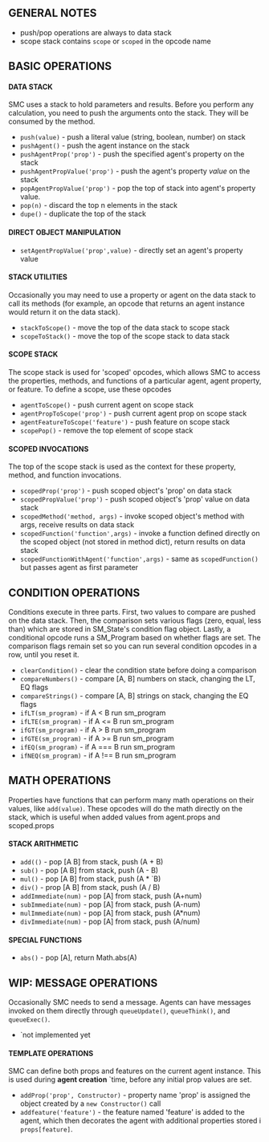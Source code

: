 ## GENERAL NOTES

* push/pop operations are always to data stack
* scope stack contains `scope` or `scoped` in the opcode name

## BASIC OPERATIONS

#### DATA STACK 

SMC uses a stack to hold parameters and results. Before you perform any calculation, you need to push the arguments onto the stack. They will be consumed by the method.

* `push(value)` - push a literal value (string, boolean, number) on stack
* `pushAgent()` - push the agent instance on the stack
* `pushAgentProp('prop')` - push the specified agent's property on the stack
* `pushAgentPropValue('prop')` - push the agent's property *value* on the stack
* `popAgentPropValue('prop')` - pop the top of stack into agent's property value.
* `pop(n)` - discard the top n elements in the stack
* `dupe()` - duplicate the top of the stack

#### DIRECT OBJECT MANIPULATION

* `setAgentPropValue('prop',value)` - directly set an agent's property value

#### STACK UTILITIES

Occasionally you may need to use a property or agent on the data stack
to call its methods (for example, an opcode that returns an agent
instance would return it on the data stack). 

* `stackToScope()` - move the top of the data stack to scope stack
* `scopeToStack()` - move the top of the scope stack to data stack

#### SCOPE STACK 

The scope stack is used for 'scoped' opcodes, which allows SMC to access the properties, methods, and functions of a particular agent, agent property, or feature. To define a scope, use these opcodes

* `agentToScope()` - push current agent on scope stack
* `agentPropToScope('prop')` - push current agent prop on scope stack
* `agentFeatureToScope('feature')` - push feature on scope stack
* `scopePop()` - remove the top element of scope stack

#### SCOPED INVOCATIONS

The top of the scope stack is used as the context for these property, method, and function invocations. 

* `scopedProp('prop')` - push scoped object's 'prop' on data stack
* `scopedPropValue('prop')` - push scoped object's 'prop' value on data stack
* `scopedMethod('method, args)` - invoke scoped object's method with args, receive results on data stack
* `scopedFunction('function',args)` - invoke a function defined directly on the scoped object (not stored in method dict), return results on data stack
* `scopedFunctionWithAgent('function',args)` - same as `scopedFunction()` but passes agent as first parameter

## CONDITION OPERATIONS

Conditions execute in three parts. First, two values to compare are pushed on the data stack. Then, the comparison sets various flags (zero, equal, less than) which are stored in SM_State's condition flag object. Lastly, a conditional opcode runs a SM_Program based on whether flags are set. The comparison flags remain set so you can run several condition opcodes in a row, until you reset it.

* `clearCondition()` - clear the condition state before doing a comparison
* `compareNumbers()` - compare [A, B] numbers on stack, changing the LT, EQ flags
* `compareStrings()` - compare [A, B] strings on stack, changing the EQ flags
* `ifLT(sm_program)` - if A < B run sm_program
* `ifLTE(sm_program)` - if A <= B run sm_program
* `ifGT(sm_program)` - if A > B run sm_program
* `ifGTE(sm_program)` - if A >= B run sm_program
* `ifEQ(sm_program)` - if A === B run sm_program
* `ifNEQ(sm_program)` - if A !== B run sm_program

## MATH OPERATIONS

Properties have functions that can perform many math operations on their values, like `add(value)`. These opcodes will do the math directly on the stack, which is useful when added values from agent.props and scoped.props

#### STACK ARITHMETIC

* `add(()` - pop [A B] from stack, push (A + B)
* `sub()` - pop [A B] from stack, push (A - B)
* `mul()` - pop [A B] from stack, push (A * `B)
* `div()` - prop [A B] from stack, push (A / B)
* `addImmediate(num)` - pop [A] from stack, push (A+num)
* `subImmediate(num)` - pop [A] from stack, push (A-num)
* `mulImmediate(num)` - pop [A] from stack, push (A*num)
* `divImmediate(num)` - pop [A] from stack, push (A/num)

#### SPECIAL FUNCTIONS

* `abs()` - pop [A], return Math.abs(A)

## WIP: MESSAGE OPERATIONS

Occasionally SMC needs to send a message. Agents can have messages invoked on them directly through `queueUpdate()`, `queueThink()`, and `queueExec()`.  

* `not implemented yet

#### TEMPLATE OPERATIONS

SMC can define both props and features on the current agent instance. This is used during **agent creation** `time, before any initial prop values are set.

* `addProp('prop', Constructor)` - property name 'prop' is assigned the object created by a `new Constructor()` call
* `addfeature('feature')` - the feature named 'feature' is added to the agent, which then decorates the agent with additional properties stored i `props[feature]`.

